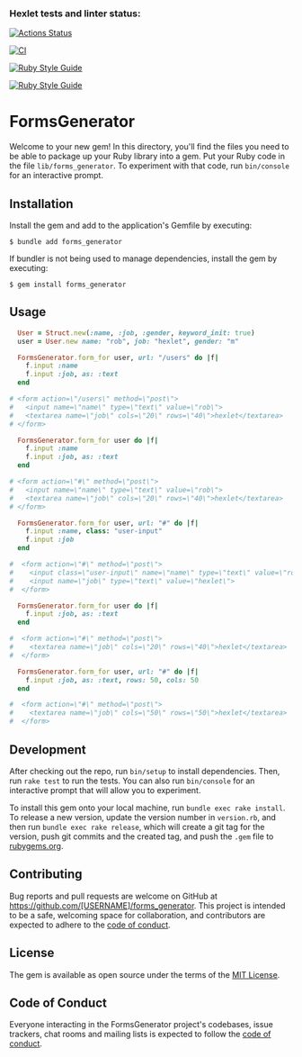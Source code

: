### Hexlet tests and linter status:
[![Actions Status](https://github.com/ragmay/rails-project-63/workflows/hexlet-check/badge.svg)](https://github.com/ragmay/rails-project-63/actions)

[![CI](https://github.com/ragmay/rails-project-63/actions/workflows/master.yml/badge.svg)](https://github.com/ragmay/rails-project-63/actions/workflows/master.yml)

[![Ruby Style Guide](https://img.shields.io/badge/code_style-rubocop-brightgreen.svg)](https://github.com/rubocop/rubocop)

[![Ruby Style Guide](https://img.shields.io/badge/code_style-community-brightgreen.svg)](https://rubystyle.guide)

# FormsGenerator

Welcome to your new gem! In this directory, you'll find the files you need to be able to package up your Ruby library into a gem. Put your Ruby code in the file `lib/forms_generator`. To experiment with that code, run `bin/console` for an interactive prompt.


## Installation

Install the gem and add to the application's Gemfile by executing:

    $ bundle add forms_generator

If bundler is not being used to manage dependencies, install the gem by executing:

    $ gem install forms_generator

## Usage

```ruby
  User = Struct.new(:name, :job, :gender, keyword_init: true)
  user = User.new name: "rob", job: "hexlet", gender: "m"

  FormsGenerator.form_for user, url: "/users" do |f|
    f.input :name
    f.input :job, as: :text
  end

# <form action=\"/users\" method=\"post\">
#   <input name=\"name\" type=\"text\" value=\"rob\">
#   <textarea name=\"job\" cols=\"20\" rows=\"40\">hexlet</textarea>
# </form>

  FormsGenerator.form_for user do |f|
    f.input :name
    f.input :job, as: :text
  end

# <form action=\"#\" method=\"post\">
#   <input name=\"name\" type=\"text\" value=\"rob\">
#   <textarea name=\"job\" cols=\"20\" rows=\"40\">hexlet</textarea>
# </form>

  FormsGenerator.form_for user, url: "#" do |f|
    f.input :name, class: "user-input"
    f.input :job
  end

#  <form action=\"#\" method=\"post\">
#    <input class=\"user-input\" name=\"name\" type=\"text\" value=\"rob\">
#    <input name=\"job\" type=\"text\" value=\"hexlet\">
#  </form>

  FormsGenerator.form_for user do |f|
    f.input :job, as: :text
  end

#  <form action=\"#\" method=\"post\">
#    <textarea name=\"job\" cols=\"20\" rows=\"40\">hexlet</textarea>
#  </form>

  FormsGenerator.form_for user, url: "#" do |f|
    f.input :job, as: :text, rows: 50, cols: 50
  end

#  <form action=\"#\" method=\"post\">
#    <textarea name=\"job\" cols=\"50\" rows=\"50\">hexlet</textarea>
#  </form>
```

## Development

After checking out the repo, run `bin/setup` to install dependencies. Then, run `rake test` to run the tests. You can also run `bin/console` for an interactive prompt that will allow you to experiment.

To install this gem onto your local machine, run `bundle exec rake install`. To release a new version, update the version number in `version.rb`, and then run `bundle exec rake release`, which will create a git tag for the version, push git commits and the created tag, and push the `.gem` file to [rubygems.org](https://rubygems.org).

## Contributing

Bug reports and pull requests are welcome on GitHub at https://github.com/[USERNAME]/forms_generator. This project is intended to be a safe, welcoming space for collaboration, and contributors are expected to adhere to the [code of conduct](https://github.com/[USERNAME]/forms_generator/blob/master/CODE_OF_CONDUCT.md).

## License

The gem is available as open source under the terms of the [MIT License](https://opensource.org/licenses/MIT).

## Code of Conduct

Everyone interacting in the FormsGenerator project's codebases, issue trackers, chat rooms and mailing lists is expected to follow the [code of conduct](https://github.com/[USERNAME]/forms_generator/blob/master/CODE_OF_CONDUCT.md).
